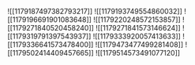 ![[1179187497382793217]]
![[1179193749554860032]]
![[1179196691901083648]]
![[1179220248572153857]]
![[1179271840520458240]]
![[1179271841573146624]]
![[1179319791397543937]]
![[1179333920057413633]]
![[1179336641573478400]]
![[1179473477499281408]]
![[1179502414409457665]]
![[1179514573491077120]]
